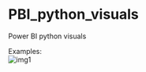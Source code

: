 # PBI_python_visuals
Power BI python visuals

Examples:  
![img1]("https://github.com/Jalagarto/PBI_python_visuals/pbi_reactive_1.png")
